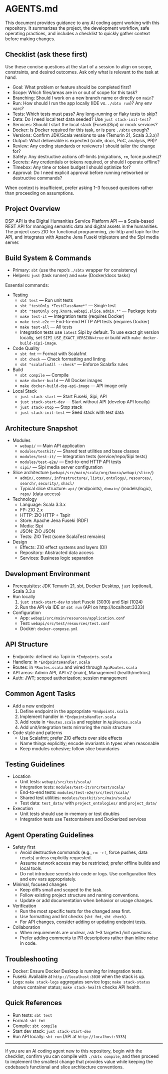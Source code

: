 # AGENTS.md

This document provides guidance to any AI coding agent working with this repository. It summarizes the project, the
development workflow, safe operating practices, and includes a checklist to quickly gather context before making changes.

## Checklist (ask these first)

Use these concise questions at the start of a session to align on scope, constraints, and desired outcomes. Ask only
what is relevant to the task at hand.

- Goal: What problem or feature should be completed first?
- Scope: Which files/areas are in or out of scope for this task?
- Branching: Should I work on a new branch name or directly on `main`?
- Run: How should I run the app locally (IDE vs. `./sbtx run`)? Any env vars?
- Tests: Which tests must pass? Any long-running or flaky tests to skip?
- Data: Do I need local test data seeded? Use `just stack-init-test`?
- Services: Should I start the local stack (Fuseki/Sipi) or mock services?
- Docker: Is Docker required for this task, or is pure `./sbtx` enough?
- Versions: Confirm JDK/Scala versions to use (Temurin 21, Scala 3.3.x)?
- Output: What deliverable is expected (code, docs, PoC, analysis, PR)?
- Review: Any coding standards or reviewers I should tailor the change for?
- Safety: Any destructive actions off-limits (migrations, `rm`, force pushes)?
- Secrets: Any credentials or tokens required, or should I operate offline?
- Timebox: Any time or token budget I should optimize for?
- Approval: Do I need explicit approval before running networked or destructive commands?

When context is insufficient, prefer asking 1–3 focused questions rather than proceeding on assumptions.

## Project Overview

DSP-API is the Digital Humanities Service Platform API — a Scala-based REST API for managing semantic data and digital
assets in the humanities. The project uses ZIO for functional programming, zio-http and tapir for the API, and
integrates with Apache Jena Fuseki triplestore and the Sipi media server.

## Build System & Commands

- Primary: `sbt` (use the repo’s `./sbtx` wrapper for consistency)
- Helpers: `just` (task runner) and `make` (Docker/docs tasks)

Essential commands:
- Testing
  - `sbt test` — Run unit tests
  - `sbt "testOnly *TestClassName*"` — Single test
  - `sbt "testOnly org.knora.webapi.slice.admin.*"` — Package tests
  - `make test-it` — Integration tests (requires Docker)
  - `make test-e2e` — End-to-end HTTP API tests (requires Docker)
  - `make test-all` — All tests
  - Integration tests use `latest` Sipi by default. To use exact git version locally, set `SIPI_USE_EXACT_VERSION=true` or build with `make docker-build-sipi-image`.
- Code Quality
  - `sbt fmt` — Format with Scalafmt
  - `sbt check` — Check formatting and linting
  - `sbt "scalafixAll --check"` — Enforce Scalafix rules
- Build
  - `sbt compile` — Compile
  - `make docker-build` — All Docker images
  - `make docker-build-dsp-api-image` — API image only
- Local Stack
  - `just stack-start` — Start Fuseki, Sipi, API
  - `just stack-start-dev` — Start without API (develop API locally)
  - `just stack-stop` — Stop stack
  - `just stack-init-test` — Seed stack with test data

## Architecture Snapshot

- Modules
  - `webapi/` — Main API application
  - `modules/testkit/` — Shared test utilities and base classes
  - `modules/test-it/` — Integration tests (service/repo/Sipi tests)
  - `modules/test-e2e/` — End-to-end HTTP API tests
  - `sipi/` — Sipi media server configuration
- Slice architecture (`webapi/src/main/scala/org/knora/webapi/slice/`)
  - `admin/`, `common/`, `infrastructure/`, `lists/`, `ontology/`, `resources/`, `search/`, `security/`, `shacl/`
  - Typical slice structure: `api/` (endpoints), `domain/` (models/logic), `repo/` (data access)
- Technology
  - Language: Scala 3.3.x
  - FP: ZIO 2.x
  - HTTP: ZIO HTTP + Tapir
  - Store: Apache Jena Fuseki (RDF)
  - Media: Sipi
  - JSON: ZIO JSON
  - Tests: ZIO Test (some ScalaTest remains)
- Design
  - Effects: ZIO effect systems and layers (DI)
  - Repository: Abstracted data access
  - Services: Business logic separation

## Development Environment

- Prerequisites: JDK Temurin 21, sbt, Docker Desktop, `just` (optional), Scala 3.3.x
- Run locally
  1. `just stack-start-dev` to start Fuseki (3030) and Sipi (1024)
  2. Run the API via IDE or `sbt run` (API on http://localhost:3333)
- Configuration
  - App: `webapi/src/main/resources/application.conf`
  - Test: `webapi/src/test/resources/test.conf`
  - Docker: `docker-compose.yml`

## API Structure

- Endpoints: defined via Tapir in `*Endpoints.scala`
- Handlers: in `*EndpointsHandler.scala`
- Routes: in `*Routes.scala` and wired through `ApiRoutes.scala`
- API areas: Admin API, API v2 (main), Management (health/metrics)
- Auth: JWT; scoped authorization; session management

## Common Agent Tasks

- Add a new endpoint
  1. Define endpoint in the appropriate `*Endpoints.scala`
  2. Implement handler in `*EndpointsHandler.scala`
  3. Add route in `*Routes.scala` and register in `ApiRoutes.scala`
  4. Add unit/integration tests mirroring the main structure
- Code style and patterns
  - Use Scalafmt; prefer ZIO effects over side effects
  - Name things explicitly; encode invariants in types when reasonable
  - Keep modules cohesive; follow slice boundaries

## Testing Guidelines

- Location
  - Unit tests: `webapi/src/test/scala/`
  - Integration tests: `modules/test-it/src/test/scala/`
  - End-to-end tests: `modules/test-e2e/src/test/scala/`
  - Shared test utilities: `modules/testkit/src/main/scala/`
  - Test data: `test_data/` with `project_ontologies/` and `project_data/`
- Execution
  - Unit tests should use in-memory or test doubles
  - Integration tests use Testcontainers and Dockerized services

## Agent Operating Guidelines

- Safety first
  - Avoid destructive commands (e.g., `rm -rf`, force pushes, data resets) unless explicitly requested.
  - Assume network access may be restricted; prefer offline builds and local tools.
  - Do not introduce secrets into code or logs. Use configuration files and env vars appropriately.
- Minimal, focused changes
  - Keep diffs small and scoped to the task.
  - Follow existing project structure and naming conventions.
  - Update or add documentation when behavior or usage changes.
- Verification
  - Run the most specific tests for the changed area first.
  - Use formatting and lint checks (`sbt fmt`, `sbt check`).
  - For API changes, consider adding or updating endpoint tests.
- Collaboration
  - When requirements are unclear, ask 1–3 targeted /init questions.
  - Prefer adding comments to PR descriptions rather than inline noise in code.

## Troubleshooting

- Docker: Ensure Docker Desktop is running for integration tests.
- Fuseki: Available at `http://localhost:3030` when the stack is up.
- Logs: `make stack-logs` aggregates service logs; `make stack-status` shows container status; `make stack-health` checks API health.

## Quick References

- Run tests: `sbt test`
- Format: `sbt fmt`
- Compile: `sbt compile`
- Start dev stack: `just stack-start-dev`
- Run API locally: `sbt run` (API at `http://localhost:3333`)

---

If you are an AI coding agent new to this repository, begin with the checklist, confirm you can compile with
`./sbtx compile`, and then proceed to implement the smallest change that provides value while keeping the codebase’s
functional and slice architecture conventions.
